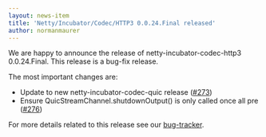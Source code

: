 ```yaml
---
layout: news-item
title: 'Netty/Incubator/Codec/HTTP3 0.0.24.Final released'
author: normanmaurer
---
```


We are happy to announce the release of netty-incubator-codec-http3 0.0.24.Final. This release is  a bug-fix release.


The most important changes are:

* Update to new netty-incubator-codec-quic release ([#273](https://github.com/netty/netty-incubator-codec-http3/pull/273))
* Ensure QuicStreamChannel.shutdownOutput() is only called once all pre ([#276](https://github.com/netty/netty-incubator-codec-http3/pull/276))


For more details related to this release see our [bug-tracker](https://github.com/netty/netty-incubator-codec-http3/issues?q=is%3Aclosed+milestone%3A0.0.24.Final). 
